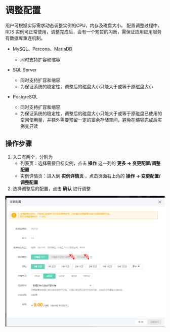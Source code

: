 # 调整配置

用户可根据实际需求动态调整实例的CPU，内存及磁盘大小。 配置调整过程中，RDS 实例可正常使用，调整完成后，会有一个短暂的闪断，需保证应用应用服务有数据库重连机制。

- MySQL、Percona、MariaDB
  - 同时支持扩容和缩容
  
- SQL Server
  - 同时支持扩容和缩容
  - 为保证系统的稳定性，调整后的磁盘大小只能大于或等于原磁盘大小
  
- PostgreSQL 
  - 同时支持扩容和缩容
  - 为保证系统的稳定性，调整后的磁盘大小只能大于或等于原磁盘已使用的空间使用量，并额外需要预留一定的富余存储空间，避免在缩容完成后实例变只读
  
## 操作步骤
1. 入口有两个，分别为
    * 列表页：选择需要目标实例，点击 **操作** 这一列的 **更多 -> 变更配置/调整配置**
    * 实例详情页：进入到 **实例详情页** ，点击页面右上角的 **操作 -> 变更配置/调整配置**
2. 选择调整后的配置，点击 **确认** 进行调整
    
![调整配置](../../../../../image/RDS/Modify-Instance-Spec.png)

